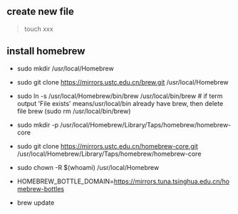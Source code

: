 ## create new file

> touch xxx

## install homebrew

- sudo mkdir /usr/local/Homebrew

- sudo git clone https://mirrors.ustc.edu.cn/brew.git /usr/local/Homebrew

- sudo ln -s /usr/local/Homebrew/bin/brew /usr/local/bin/brew # if term output 'File exists' means/usr/local/bin already have brew, then delete file brew (sudo rm /usr/local/bin/brew)

- sudo mkdir -p /usr/local/Homebrew/Library/Taps/homebrew/homebrew-core

- sudo git clone https://mirrors.ustc.edu.cn/homebrew-core.git /usr/local/Homebrew/Library/Taps/homebrew/homebrew-core

- sudo chown -R $(whoami) /usr/local/Homebrew

- HOMEBREW_BOTTLE_DOMAIN=https://mirrors.tuna.tsinghua.edu.cn/homebrew-bottles

- brew update
